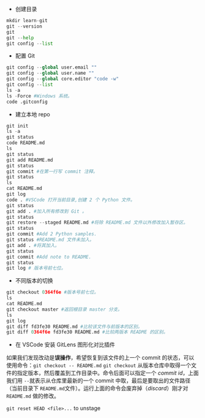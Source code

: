 * 创建目录
```python
mkdir learn-git
git --version
git 
git --help
git config --list
```
* 配置 Git

```python
git config --global user.email ""
git config --global user.name ""
git config --global core.editor "code -w"
git config --list
ls -a
ls -Force #Windows 系统。
code .gitconfig 
```

* 建立本地 repo
```python
git init
ls -a
git status
code README.md
ls
git status
git add README.md
git status
git commit #在第一行写 commit 注释。
git status
ls
cat README.md
git log
code . #VSCode 打开当前目录,创建 2 个 Python 文件。
git status
git add . #加入所有修改到 Git 。
git status
git restore --staged README.md #将除 README.md 文件以外修改加入暂存区。
git status
git commit #Add 2 Python samples.
git status #README.md 文件未加入。
git add . #将其加入。
git status
git commit #Add note to README.
git status
git log # 版本号前七位。
```

* 不同版本的切换
```python
git checkout 0364f6e #版本号前七位。
ls 
cat README.md
git checkout master #返回根目录 master 分支。
ls
git log
git diff fd3fe30 README.md #比较该文件与前版本的区别。
git diff 0364f6e fd3fe30 README.md #比较两版本 README 的区别。
```

* 在 VSCode 安装 GitLens 图形化对比插件

如果我们发现改动是**误操作**，希望恢复到该文件的上一个 commit 的状态，可以使用命令：`git checkout -- README.md`
`git checkout` 从版本仓库中取得一个文件的指定版本，然后覆盖到工作目录中。命令后面可以指定一个 *commit id*，上面我们用 `--`就表示从仓库里最新的一个 commit 中取，最后是要取出的文件路径（当前目录下 `README.md`文件）。运行上面的命令会废弃掉（*discard*）刚才对 `README.md` 做的修改。

`git reset HEAD <file>...` to unstage 

